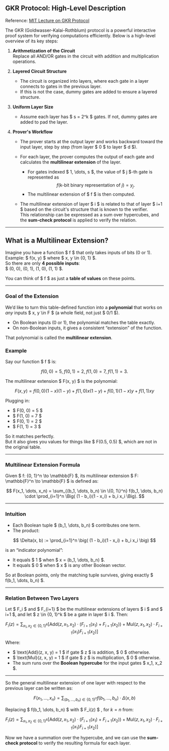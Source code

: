 ## GKR Protocol: High-Level Description

Reference: [MIT Lecture on GKR Protocol](https://www.youtube.com/watch?v=db1xAyO4YgM&list=PLUl4u3cNGP61EZllk7zwgvPbI4kbnKhWz&index=4)

The GKR (Goldwasser-Kalai-Rothblum) protocol is a powerful interactive proof system for verifying computations efficiently. Below is a high-level overview of its key steps:

1. **Arithmetization of the Circuit**  
   Replace all AND/OR gates in the circuit with addition and multiplication operations.

2. **Layered Circuit Structure**  
   - The circuit is organized into layers, where each gate in a layer connects to gates in the previous layer.  
   - If this is not the case, dummy gates are added to ensure a layered structure.  

3. **Uniform Layer Size**  
   - Assume each layer has $ s = 2^k $ gates. If not, dummy gates are added to pad the layer.

4. **Prover's Workflow**  
   - The prover starts at the output layer and works backward toward the input layer, step by step (from layer $ 0 $ to layer $ d $).  
   - For each layer, the prover computes the output of each gate and calculates the **multilinear extension** of the layer.  

     - For gates indexed $ 1, \dots, s $, the value of $ j $-th gate is represented as $$f(\text{k-bit binary representation of } j) = y_j .$$  
     - The multilinear extension of $ f $ is then computed.
  
   - The multilinear extension of layer $ i $ is related to that of layer $ i+1 $ based on the circuit's structure that is known to the verifier.  
This relationship can be expressed as a sum over hypercubes, and the **sum-check protocol** is applied to verify the relation.

---

## What is a Multilinear Extension?

Imagine you have a function $ f $ that only takes inputs of bits (0 or 1).  
Example: $ f(x, y) $ where $ x, y \in \{0, 1\} $.  
So there are only **4 possible inputs**:  
$ (0, 0), (0, 1), (1, 0), (1, 1) $.

You can think of $ f $ as just a **table of values** on these points.

---

### Goal of the Extension

We’d like to turn this table-defined function into a **polynomial** that works on _any_ inputs $ x, y \in F $ (a whole field, not just $ 0/1 $).

- On Boolean inputs (0 or 1), the polynomial matches the table exactly.
- On non-Boolean inputs, it gives a consistent “extension” of the function.

That polynomial is called the **multilinear extension**.

### Example

Say our function $ f $ is:

$$
f(0, 0) = 5, \; f(0, 1) = 2, \; f(1, 0) = 7, \; f(1, 1) = 3.
$$

The multilinear extension $ F(x, y) $ is the polynomial:

$$
F(x, y) = f(0, 0)(1 - x)(1 - y) + f(1, 0)x(1 - y) + f(0, 1)(1 - x)y + f(1, 1)xy
$$

Plugging in:

- $ F(0, 0) = 5 $
- $ F(1, 0) = 7 $
- $ F(0, 1) = 2 $
- $ F(1, 1) = 3 $

So it matches perfectly.  
But it also gives you values for things like $ F(0.5, 0.5) $, which are not in the original table.

---

### Multilinear Extension Formula

Given $ f: \{0, 1\}^n \to \mathbb{F} $, its multilinear extension $ F: \mathbb{F}^n \to \mathbb{F} $ is defined as:

$$
F(x_1, \dots, x_n) = \sum_{(b_1, \dots, b_n) \in \{0, 1\}^n} 
f(b_1, \dots, b_n) \cdot \prod_{i=1}^n \Big( (1 - b_i)(1 - x_i) + b_i x_i \Big).
$$

---

### Intuition

- Each Boolean tuple $ (b_1, \dots, b_n) $ contributes one term.
- The product:

$$
\Delta(x, b) := \prod_{i=1}^n \big( (1 - b_i)(1 - x_i) + b_i x_i \big)
$$

is an “indicator polynomial”:

- It equals $ 1 $ when $ x = (b_1, \dots, b_n) $.
- It equals $ 0 $ when $ x $ is any other Boolean vector.

So at Boolean points, only the matching tuple survives, giving exactly $ f(b_1, \dots, b_n) $.

---

### Relation Between Two Layers

Let $ F_i $ and $ F_{i+1} $ be the multilinear extensions of layers $ i $ and $ i+1 $, and let $ z \in \{0, 1\}^k $ be a gate in layer $ i $. Then:

$$
F_i(z) = \sum_{x_1, x_2 \in \{0, 1\}^k} \Big[ 
\text{Add}(z, x_1, x_2) \cdot \big(F_{i+1}(x_1) + F_{i+1}(x_2)\big) + 
\text{Mul}(z, x_1, x_2) \cdot F_{i+1}(x_1) F_{i+1}(x_2) 
\Big]
$$

Where:

- $ \text{Add}(z, x, y) = 1 $ if gate $ z $ is addition, $ 0 $ otherwise.
- $ \text{Mul}(z, x, y) = 1 $ if gate $ z $ is multiplication, $ 0 $ otherwise.
- The sum runs over the **Boolean hypercube** for the input gates $ x_1, x_2 $.

---

So the general multilinear extension of one layer with respect to the previous layer can be written as:

$$
F(x_1, \dots, x_n) = \sum_{(b_1, \dots, b_n) \in \{0, 1\}^n} 
f(b_1, \dots, b_n) \cdot \Delta(x, b)
$$

Replacing $ f(b_1, \dots, b_n) $ with $ F_i(z) $ , for $k =n$ from:

$$
F_i(z) = \sum_{x_1, x_2 \in \{0, 1\}^k} \Big[ 
\text{Add}(z, x_1, x_2) \cdot \big(F_{i+1}(x_1) + F_{i+1}(x_2)\big) + 
\text{Mul}(z, x_1, x_2) \cdot F_{i+1}(x_1) F_{i+1}(x_2) 
\Big]
$$

Now we have a summation over the hypercube, and we can use the **sum-check protocol** to verify the resulting formula for each layer.